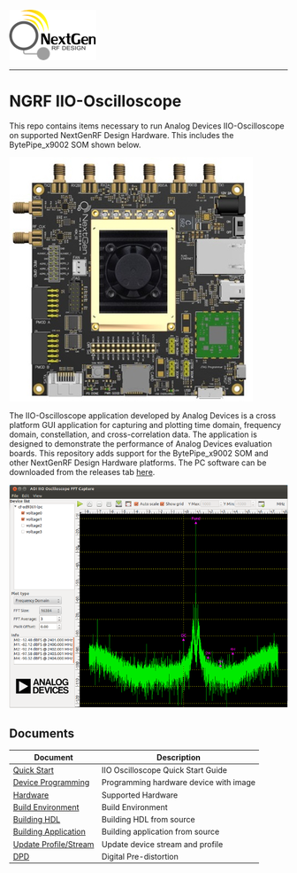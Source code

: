 ![logo](docs/images/ngrf_logo.png)

---

# NGRF IIO-Oscilloscope
This repo contains items necessary to run Analog Devices IIO-Oscilloscope on supported NextGenRF Design Hardware.  This includes the BytePipe_x9002 SOM shown below.

![BytePipe_x9002_HardwareSetup](docs/images/BytePipe_x9002_Platform.jpg)

The IIO-Oscilloscope application developed by Analog Devices is a cross platform GUI application for capturing and plotting time domain, frequency domain, constellation, and cross-correlation data.  The application is designed to demonstrate the performance of Analog Devices evaluation boards.  This repository adds support for the BytePipe_x9002 SOM and other NextGenRF Design Hardware platforms.  The PC software can be downloaded from the releases tab [here](https://github.com/analogdevicesinc/iio-oscilloscope/releases).

![BytePipe_x9002_HardwareSetup](docs/images/iio_oscilloscope_plot_window.png)

## Documents

|  Document                                         | Description                               |
|---------------------------------------------------|-------------------------------------------|
| [Quick Start](docs/QuickStart.md)            	    | IIO Oscilloscope Quick Start Guide        |
| [Device Programming](docs/Programming.md)         | Programming hardware device with image    |
| [Hardware](docs/Hardware.md)            	        | Supported Hardware                        |
| [Build Environment](docs/BuildEnv.md)             | Build Environment                         |
| [Building HDL](docs/BuildingHdl.md)               | Building HDL from source                  |
| [Building Application](docs/BuildingLinux.md)     | Building application from source          |     
| [Update Profile/Stream](docs/UpdateProfiles.md)   | Update device stream and profile          |
| [DPD](docs/dpd.md)                                | Digital Pre-distortion                    |










